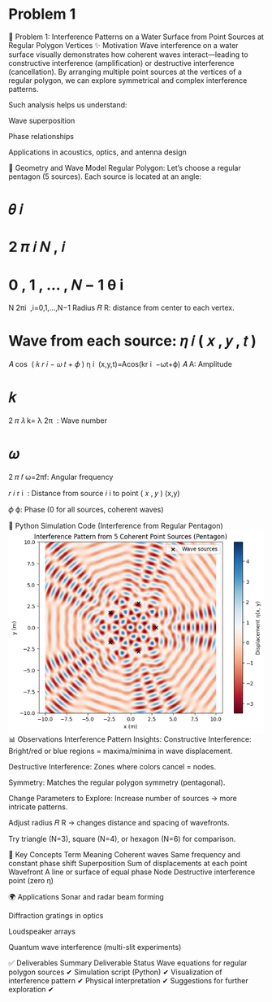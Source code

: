 # Problem 1
🌊 Problem 1: Interference Patterns on a Water Surface from Point Sources at Regular Polygon Vertices
✨ Motivation
Wave interference on a water surface visually demonstrates how coherent waves interact—leading to constructive interference (amplification) or destructive interference (cancellation). By arranging multiple point sources at the vertices of a regular polygon, we can explore symmetrical and complex interference patterns.

Such analysis helps us understand:

Wave superposition

Phase relationships

Applications in acoustics, optics, and antenna design

📐 Geometry and Wave Model
Regular Polygon:
Let’s choose a regular pentagon (5 sources). Each source is located at an angle:

𝜃
𝑖
=
2
𝜋
𝑖
𝑁
,
𝑖
=
0
,
1
,
…
,
𝑁
−
1
θ 
i
​
 = 
N
2πi
​
 ,i=0,1,…,N−1
Radius 
𝑅
R: distance from center to each vertex.

Wave from each source:
𝜂
𝑖
(
𝑥
,
𝑦
,
𝑡
)
=
𝐴
cos
⁡
(
𝑘
𝑟
𝑖
−
𝜔
𝑡
+
𝜙
)
η 
i
​
 (x,y,t)=Acos(kr 
i
​
 −ωt+ϕ)
𝐴
A: Amplitude

𝑘
=
2
𝜋
𝜆
k= 
λ
2π
​
 : Wave number

𝜔
=
2
𝜋
𝑓
ω=2πf: Angular frequency

𝑟
𝑖
r 
i
​
 : Distance from source 
𝑖
i to point 
(
𝑥
,
𝑦
)
(x,y)

𝜙
ϕ: Phase (0 for all sources, coherent waves)

🧮 Python Simulation
Code (Interference from Regular Pentagon)
![alt text](image.png)
📊 Observations
Interference Pattern Insights:
Constructive Interference: Bright/red or blue regions = maxima/minima in wave displacement.

Destructive Interference: Zones where colors cancel = nodes.

Symmetry: Matches the regular polygon symmetry (pentagonal).

Change Parameters to Explore:
Increase number of sources → more intricate patterns.

Adjust radius 
𝑅
R → changes distance and spacing of wavefronts.

Try triangle (N=3), square (N=4), or hexagon (N=6) for comparison.

🧠 Key Concepts
Term	Meaning
Coherent waves	Same frequency and constant phase shift
Superposition	Sum of displacements at each point
Wavefront	A line or surface of equal phase
Node	Destructive interference point (zero η)

🌍 Applications
Sonar and radar beam forming

Diffraction gratings in optics

Loudspeaker arrays

Quantum wave interference (multi-slit experiments)

✅ Deliverables Summary
Deliverable	Status
Wave equations for regular polygon sources	✔
Simulation script (Python)	✔
Visualization of interference pattern	✔
Physical interpretation	✔
Suggestions for further exploration	✔
